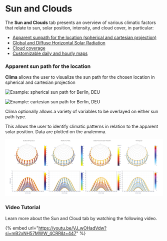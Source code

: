 # Sun and Clouds

The **Sun and Clouds** tab presents an overview of various climatic factors that relate to sun, solar position, intensity, and cloud cover, in particular:

* [Apparent sunpath for the location (spherical and cartesian projection)](broken-reference/)
* [Global and Diffuse Horizontal Solar Radiation](global-and-diffuse-horizontal-solar-radiation/)
* [Cloud coverage](cloud-coverage.md)
* [Customizable daily and hourly maps](customizable-daily-and-hourly-maps.md)

### Apparent sun path for the location

**Clima** allows the user to visualize the sun path for the chosen location in spherical and cartesian projection

![Example: spherical sun path for Berlin, DEU](../../../.gitbook/assets/cbeclima\_berlin\_deu\_spherical\_sun\_path\_sun\_tab.svg)

![Example: cartesian sun path for Berlin, DEU](../../../.gitbook/assets/cbeclima\_berlin\_deu\_cartesian\_sun\_path\_sun\_tab.svg)

Clima optionally allows a variety of variables to be overlayed on either sun path type.

This allows the user to identify climatic patterns in relation to the apparent solar position. Data are plotted on the analemma.

![Spherical and carthesian sun paths for Berlin, DEU with various data overlays](../../../.gitbook/assets/sunpath+variables.png)

### Video Tutorial

Learn more about the Sun and Cloud tab by watching the following video.

{% embed url="https://youtu.be/VJ_wOHadVdw?si=mB2xNH57MWW_4CRR&t=447" %}

